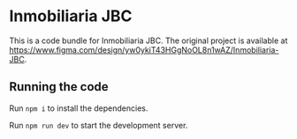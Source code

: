 
  # Inmobiliaria JBC

  This is a code bundle for Inmobiliaria JBC. The original project is available at https://www.figma.com/design/yw0ykiT43HGgNoOL8n1wAZ/Inmobiliaria-JBC.

  ## Running the code

  Run `npm i` to install the dependencies.

  Run `npm run dev` to start the development server.
  